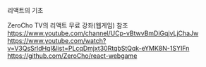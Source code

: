 리액트의 기초 

ZeroCho TV의 리액트 무료 강좌(웹게임) 참조
https://www.youtube.com/channel/UCp-vBtwvBmDiGqjvLjChaJw
https://www.youtube.com/watch?v=V3QsSrldHqI&list=PLcqDmjxt30RtqbStQqk-eYMK8N-1SYIFn
https://github.com/ZeroCho/react-webgame
